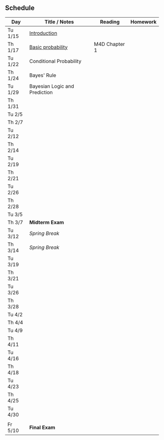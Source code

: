 ## Schedule

| Day     | Title / Notes                                           | Reading       | Homework |
|---------|---------------------------------------------------------|---------------|----------|
| Tu 1/15 | [Introduction](lectures/L01-Introduction.pdf)           |               |          |
| Th 1/17 | [Basic probability](lectures/L02-ProbabilityBasics.pdf) | M4D Chapter 1 |          |
| Tu 1/22 | Conditional Probability               |         |          |
| Th 1/24 | Bayes' Rule                           |         |          |
| Tu 1/29 | Bayesian Logic and Prediction         |         |          |
| Th 1/31 |               |         |          |
| Tu 2/5  |               |         |          |
| Th 2/7  |               |         |          |
| Tu 2/12 |               |         |          |
| Th 2/14 |               |         |          |
| Tu 2/19 |               |         |          |
| Th 2/21 |               |         |          |
| Tu 2/26 |               |         |          |
| Th 2/28 |               |         |          |
| Tu 3/5  |               |         |          |
| Th 3/7  | **Midterm Exam**                      |         |          |
| Tu 3/12 | *Spring Break*                        |         |          |
| Th 3/14 | *Spring Break*                        |         |          |
| Tu 3/19 |               |         |          |
| Th 3/21 |               |         |          |
| Tu 3/26 |               |         |          |
| Th 3/28 |               |         |          |
| Tu 4/2  |               |         |          |
| Th 4/4  |               |         |          |
| Tu 4/9  |               |         |          |
| Th 4/11 |               |         |          |
| Tu 4/16 |               |         |          |
| Th 4/18 |               |         |          |
| Tu 4/23 |               |         |          |
| Th 4/25 |               |         |          |
| Tu 4/30 |               |         |          |
|         |               |         |          |
| Fr 5/10 | **Final Exam**                        |         |          |
